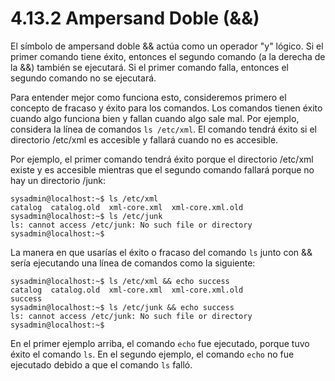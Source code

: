 # 4.13.2 Ampersand Doble (&&)
El símbolo de ampersand doble && actúa como un operador "y" lógico. Si el primer comando tiene éxito, entonces el segundo comando (a la derecha de la &&) también se ejecutará. Si el primer comando falla, entonces el segundo comando no se ejecutará.

Para entender mejor como funciona esto, consideremos primero el concepto de fracaso y éxito para los comandos. Los comandos tienen éxito cuando algo funciona bien y fallan cuando algo sale mal. Por ejemplo, considera la línea de comandos `ls /etc/xml`. El comando tendrá éxito si el directorio /etc/xml es accesible y fallará cuando no es accesible.

Por ejemplo, el primer comando tendrá éxito porque el directorio /etc/xml existe y es accesible mientras que el segundo comando fallará porque no hay un directorio /junk:

```shell-session
sysadmin@localhost:~$ ls /etc/xml                  
catalog  catalog.old  xml-core.xml  xml-core.xml.old           
sysadmin@localhost:~$ ls /etc/junk                             
ls: cannot access /etc/junk: No such file or directory
sysadmin@localhost:~$
```

La manera en que usarías el éxito o fracaso del comando `ls` junto con && sería ejecutando una línea de comandos como la siguiente:

```shell-session
sysadmin@localhost:~$ ls /etc/xml && echo success          
catalog  catalog.old  xml-core.xml  xml-core.xml.old        
success                                              
sysadmin@localhost:~$ ls /etc/junk && echo success          
ls: cannot access /etc/junk: No such file or directory           
sysadmin@localhost:~$
```

En el primer ejemplo arriba, el comando `echo` fue ejecutado, porque tuvo éxito el comando `ls`. En el segundo ejemplo, el comando `echo` no fue ejecutado debido a que el comando `ls` falló.